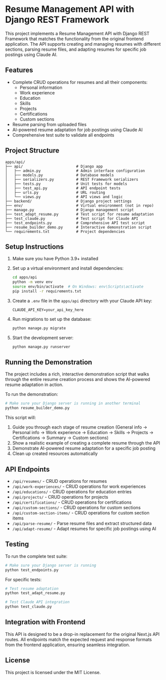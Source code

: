 # Resume Management API with Django REST Framework

This project implements a Resume Management API with Django REST Framework that matches the functionality from the original frontend application. The API supports creating and managing resumes with different sections, parsing resume files, and adapting resumes for specific job postings using Claude AI.

## Features

- Complete CRUD operations for resumes and all their components:
  - Personal information
  - Work experience
  - Education
  - Skills
  - Projects
  - Certifications
  - Custom sections
- Resume parsing from uploaded files
- AI-powered resume adaptation for job postings using Claude AI
- Comprehensive test suite to validate all endpoints

## Project Structure

```
apps/api/
├── api/                        # Django app
│   ├── admin.py                # Admin interface configuration
│   ├── models.py               # Database models
│   ├── serializers.py          # REST Framework serializers
│   ├── tests.py                # Unit tests for models
│   ├── test_api.py             # API endpoint tests
│   ├── urls.py                 # URL routing
│   └── views.py                # API views and logic
├── backend/                    # Django project settings
├── env/                        # Virtual environment (not in repo)
├── manage.py                   # Django management script
├── test_adapt_resume.py        # Test script for resume adaptation
├── test_claude.py              # Test script for Claude API
├── test_endpoints.py           # Comprehensive API test script
├── resume_builder_demo.py      # Interactive demonstration script
└── requirements.txt            # Project dependencies
```

## Setup Instructions

1. Make sure you have Python 3.9+ installed

2. Set up a virtual environment and install dependencies:

   ```bash
   cd apps/api
   python -m venv env
   source env/bin/activate  # On Windows: env\Scripts\activate
   pip install -r requirements.txt
   ```

3. Create a `.env` file in the `apps/api` directory with your Claude API key:

   ```
   CLAUDE_API_KEY=your_api_key_here
   ```

4. Run migrations to set up the database:

   ```bash
   python manage.py migrate
   ```

5. Start the development server:
   ```bash
   python manage.py runserver
   ```

## Running the Demonstration

The project includes a rich, interactive demonstration script that walks through the entire resume creation process and shows the AI-powered resume adaptation in action.

To run the demonstration:

```bash
# Make sure your Django server is running in another terminal
python resume_builder_demo.py
```

This script will:

1. Guide you through each stage of resume creation (General info -> Personal info -> Work experience -> Education -> Skills -> Projects -> Certifications -> Summary -> Custom sections)
2. Show a realistic example of creating a complete resume through the API
3. Demonstrate AI-powered resume adaptation for a specific job posting
4. Clean up created resources automatically

## API Endpoints

- `/api/resumes/` - CRUD operations for resumes
- `/api/work-experiences/` - CRUD operations for work experiences
- `/api/educations/` - CRUD operations for education entries
- `/api/projects/` - CRUD operations for projects
- `/api/certifications/` - CRUD operations for certifications
- `/api/custom-sections/` - CRUD operations for custom sections
- `/api/custom-section-items/` - CRUD operations for custom section items
- `/api/parse-resume/` - Parse resume files and extract structured data
- `/api/adapt-resume/` - Adapt resumes for specific job postings using AI

## Testing

To run the complete test suite:

```bash
# Make sure your Django server is running
python test_endpoints.py
```

For specific tests:

```bash
# Test resume adaptation
python test_adapt_resume.py

# Test Claude API integration
python test_claude.py
```

## Integration with Frontend

This API is designed to be a drop-in replacement for the original Next.js API routes. All endpoints match the expected request and response formats from the frontend application, ensuring seamless integration.

## License

This project is licensed under the MIT License.
